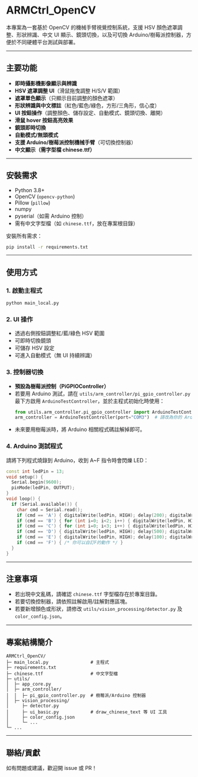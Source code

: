 # ARMCtrl_OpenCV

本專案為一套基於 OpenCV 的機械手臂視覺控制系統，支援 HSV 顏色遮罩調整、形狀辨識、中文 UI 顯示、鏡頭切換，以及可切換 Arduino/樹莓派控制器，方便於不同硬體平台測試與部署。

---

## 主要功能

- **即時攝影機影像顯示與辨識**
- **HSV 遮罩調整 UI**（滑鼠拖曳調整 H/S/V 範圍）
- **遮罩單色顯示**（只顯示目前調整的顏色遮罩）
- **形狀辨識與中文標註**（紅色/藍色/綠色，方形/三角形，信心度）
- **UI 按鈕操作**（調整顏色、儲存設定、自動模式、鏡頭切換、離開）
- **滑鼠 hover 按鈕高亮效果**
- **鏡頭即時切換**
- **自動模式/無頭模式**
- **支援 Arduino/樹莓派控制機械手臂**（可切換控制器）
- **中文顯示（需字型檔 chinese.ttf）**

---

## 安裝需求

- Python 3.8+
- OpenCV (`opencv-python`)
- Pillow (`pillow`)
- numpy
- pyserial（如需 Arduino 控制）
- 需有中文字型檔（如 `chinese.ttf`，放在專案根目錄）

安裝所有需求：
```bash
pip install -r requirements.txt
```

---

## 使用方式

### 1. 啟動主程式

```bash
python main_local.py
```

### 2. UI 操作

- 透過右側按鈕調整紅/藍/綠色 HSV 範圍
- 可即時切換鏡頭
- 可儲存 HSV 設定
- 可進入自動模式（無 UI 持續辨識）

### 3. 控制器切換

- **預設為樹莓派控制（PiGPIOController）**
- 若要用 Arduino 測試，請在 `utils/arm_controller/pi_gpio_controller.py` 最下方啟用 `ArduinoTestController`，並於主程式初始化時使用：
    ```python
    from utils.arm_controller.pi_gpio_controller import ArduinoTestController
    arm_controller = ArduinoTestController(port="COM3")  # 請改為你的 Arduino 埠
    ```
- 未來要用樹莓派時，將 Arduino 相關程式碼註解掉即可。

### 4. Arduino 測試程式

請將下列程式燒錄到 Arduino，收到 A~F 指令時會閃爍 LED：

```cpp
const int ledPin = 13;
void setup() {
  Serial.begin(9600);
  pinMode(ledPin, OUTPUT);
}
void loop() {
  if (Serial.available()) {
    char cmd = Serial.read();
    if (cmd == 'A') { digitalWrite(ledPin, HIGH); delay(200); digitalWrite(ledPin, LOW);}
    if (cmd == 'B') { for (int i=0; i<2; i++) { digitalWrite(ledPin, HIGH); delay(100); digitalWrite(ledPin, LOW); delay(100);}}
    if (cmd == 'C') { for (int i=0; i<3; i++) { digitalWrite(ledPin, HIGH); delay(50); digitalWrite(ledPin, LOW); delay(50);}}
    if (cmd == 'D') { digitalWrite(ledPin, HIGH); delay(500); digitalWrite(ledPin, LOW);}
    if (cmd == 'E') { digitalWrite(ledPin, HIGH); delay(100); digitalWrite(ledPin, LOW); delay(100); digitalWrite(ledPin, HIGH); delay(100); digitalWrite(ledPin, LOW);}
    if (cmd == 'F') { /* 你可以自訂F的動作 */ }
  }
}
```

---

## 注意事項

- 若出現中文亂碼，請確認 `chinese.ttf` 字型檔存在於專案目錄。
- 若要切換控制器，請依照註解啟用/註解對應區塊。
- 若要新增顏色或形狀，請修改 `utils/vision_processing/detector.py` 及 `color_config.json`。

---

## 專案結構簡介

```
ARMCtrl_OpenCV/
├─ main_local.py                # 主程式
├─ requirements.txt
├─ chinese.ttf                  # 中文字型檔
├─ utils/
│  ├─ app_core.py
│  ├─ arm_controller/
│  │  ├─ pi_gpio_controller.py  # 樹莓派/Arduino 控制器
│  ├─ vision_processing/
│     ├─ detector.py
│     ├─ ui_basic.py            # draw_chinese_text 等 UI 工具
│     ├─ color_config.json
│     └─ ...
└─ ...
```

---

## 聯絡/貢獻

如有問題或建議，歡迎開 issue 或 PR！
